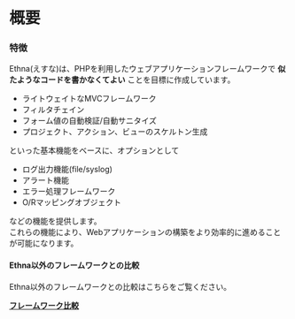 # 概要
### 特徴 [](ethna-about.html#q059c439 "q059c439")

Ethna(えすな)は、PHPを利用したウェブアプリケーションフレームワークで **似たようなコードを書かなくてよい** ことを目標に作成しています。

- ライトウェイトなMVCフレームワーク
- フィルタチェイン
- フォーム値の自動検証/自動サニタイズ
- プロジェクト、アクション、ビューのスケルトン生成

といった基本機能をベースに、オプションとして

- ログ出力機能(file/syslog)
- アラート機能
- エラー処理フレームワーク
- O/Rマッピングオブジェクト

などの機能を提供します。  
これらの機能により、Webアプリケーションの構築をより効率的に進めることが可能になります。

#### Ethna以外のフレームワークとの比較 [](ethna-about.html#x344985a "x344985a")

Ethna以外のフレームワークとの比較はこちらをご覧ください。

**[フレームワーク比較](ethna-about-framework_comparison.html "ethna-about-framework\_comparison (1240d)")**
